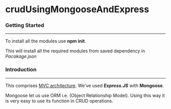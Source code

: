 # crudUsingMongooseAndExpress
<h3>Getting Started</h3>
<hr>
To install all the modules use <strong>npm init</strong>.

This will install all the required modules from saved dependency in <em>Pacakage.json</em>

<h3>Introduction</h3>
<hr>
<p>This comprises <u>MVC architecture</u>. We've used <strong><em>Express.JS</em></strong> with <strong>Mongoose</strong>. </p>
<p>Mongoose let us use ORM i.e. (Object Relationship Model). Using this way it is very easy to use its function in CRUD operations.</p> 
